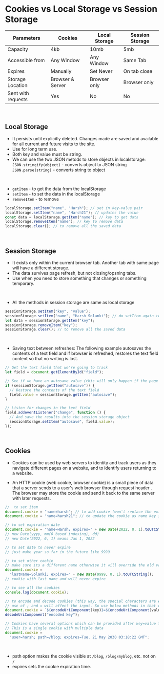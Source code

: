 # Cookies vs Local Storage vs Session Storage

| Parameters         | Cookies          | Local Storage | Session Storage |
| ------------------ | ---------------- | ------------- | --------------- |
| Capacity           | 4kb              | 10mb          | 5mb             |
| Accessible from    | Any Window       | Any Window    | Same Tab        |
| Expires            | Manually         | Set Never     | On tab close    |
| Storage Location   | Browser & Server | Browser only  | Browser only    |
| Sent with requests | Yes              | No            | No              |

<br />

## Local Storage

- It persists until explicitly deleted. Changes made are saved and available for all current and future visits to the site.
- Use for long term use.
- Both key and value must be string.
- We can use the two JSON metods to store objects in localstorage:
  `JSON.stringify(object)` - converts object to JSON string
  `JSON.parse(string)` - converts string to object

<br />

- `getItem` - to get the data from the localStorage
- `setItem` - to set the data in the localStorage
- `removeItem` - to remove

```javascript
localStorage.setItem("name", "Harsh"); // set in key-value pair
localStorage.setItem("name", "Harsh21"); // updates the value
const data = localStorage.getItem("name"); // key to get data
localStorage.removeItem("name"); // key to remove data
localStorage.clear(); // to remove all the saved data
```

<br />

## Session Storage

- It exists only within the current browser tab. Another tab with same page will have a different storage.
- The data survives page refresh, but not closing/opsning tabs.
- Use when you need to store something that changes or something temporary.

<br />

- All the methods in session storage are same as local storage

```javascript
sessionStorage.setItem("key", "value");
sessionStorage.setItem("name", "Harsh Solanki"); // do setItem again to update data
let data = sessionStorage.getItem("key");
sessionStorage.removeItem("key");
sessionStorage.clear(); // to remove all the saved data
```

<br />

- Saving text between refreshes:
  The following example autosaves the contents of a text field and if browser is refreshed, restores the text field content so that no writing is lost.

```javascript
// Get the text field that we're going to track
let field = document.getElementById("field");

// See if we have an autosave value (this will only happen if the page is accidentally refreshed)
if (sessionStorage.getItem("autosave")) {
  // Restore the contents of the text field
  field.value = sessionStorage.getItem("autosave");
}

// Listen for changes in the text field
field.addeventListener("change", function () {
  // And save the results into the session storage object
  sessionStorage.setItem("autosave", field.value);
});
```

<br />

## Cookies

- Cookies can be used by web servers to identity and track users as they navigate different pages on a website, and to identify users returning to a website.

- An HTTP cookie (web cookie, browser cookie) is a small piece of data that a server sends to a user's web browser through request header . The browser may store the cookie and send it back to the same server with later requests.

```javascript
//  to set item
document.cookie = "name=harsh"; // to add cookie (won't replace the existing one)
document.cookie = "name=harsh21"; // to update the cookie as name key is already exists

// to set expiration date
document.cookie = "name=Harsh; expires=" + new Date(2022, 0, 1).toUTCString();
// new Date(yyyy, mm(0 based indexing), dd)
// new Date(2022, 0, 1) means Jan 1, 2022

// to set date to never expire
// just make year so far in the future like 9999

// to set other cookie
// make sure its a different name otherwise it will override the old value with the new one
document.cookie =
  "lastName=Solanki; expires=" + new Date(9999, 0, 1).toUTCString();
// cookie with last name and will never expire

// to see all the cookies
console.log(document.cookie);

// to encode and decode cookies (this way, the special characters are encoded)
// use of ; and = will affect the input. So use below methods in that case:
document.cookie = `${encodeUriComponent(key)}=${encodeUriComponent(value)}`;
decodeUriComponent("encoded key");

// Cookies have several options which can be provided after key=value to set call like this:
// This is a single cookie with multiple data
document.cookie =
  "user=harsh; path=/blog; expires=Tue, 21 May 2030 03:18:22 GMT";
```

<br />

- path option makes the cookie visible at `/blog`, `/blog/myblog`, etc. not on `/`
- expires sets the cookie expiration time.
